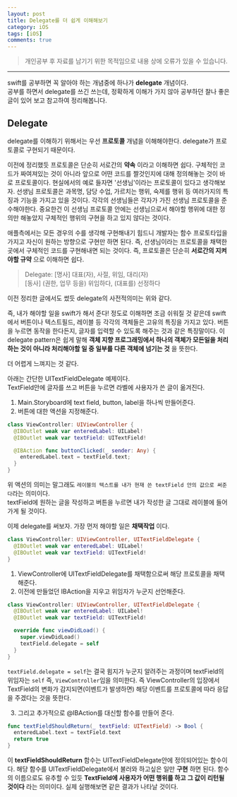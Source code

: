 ```yaml
---
layout: post
title: Delegate를 더 쉽게 이해해보기
category: iOS
tags: [iOS]
comments: true
---
```


> 개인공부 후 자료를 남기기 위한 목적임으로 내용 상에 오류가 있을 수 있습니다.    

<hr>

swift를 공부하면 꼭 알아야 하는 개념중에 하나가 **delegate** 개념이다.<br>
공부를 하면서 delegate를 쓰긴 쓰는데, 정확하게 이해가 가지 않아 공부하던 찰나 좋은 글이 있어 보고 참고하여 정리해봅니다.


## Delegate

delegate를 이해하기 위해서는 우선 **프로토콜** 개념을 이해해야한다. delegate가 프로토콜로 구현되기 때문이다.

이전에 정리했듯 프로토콜은 단순히 서로간의 **약속** 이라고 이해하면 쉽다. 구체적인 코드가 짜여져있는 것이 아니라 앞으로 어떤 코드를 짤것인지에 대해 정의해놓는 것이 바로 프로토콜이다. 현실에서의 예로 들자면 '선생님'이라는 프로토콜이 있다고 생각해보자. 선생님 프로토콜은 과목명, 담당 수업, 가르치는 행위, 숙제를 행위 등 여러가지의 특징과 기능을 가지고 있을 것이다. 각각의 선생님들은 각자가 가진 선생님 프로토콜을 준수해야한다. 중요한건 이 선생님 프로토콜 안에는 선생님으로서 해야할 행위에 대한 정의만 해놓았지 구체적인 행위의 구현을 하고 있지 않다는 것이다.

애플측에서는 모든 경우의 수를 생각해 구현해내기 힘드니 개발자는 함수 프로토타입을 가지고 자신이 원하는 방향으로 구현만 하면 된다. 즉, 선생님이라는 프로토콜을 채택한 곳에서 구체적인 코드를 구현해내면 되는 것이다. 즉, 프로토콜은 단순히 **서로간의 지켜야할 규약** 으로 이해하면 쉽다.


> Delegate: [명사] 대표(자), 사절, 위임, 대리(자)     
		        [동사] (권한, 업무 등을) 위임하다, (대표를) 선정하다

이전 정리한 글에서도 썼듯 delegate의 사전적의미는 위와 같다.

즉, 내가 해야할 일을 swift가 해서 준다! 정도로 이해하면 조금 쉬워질 것 같은데 swift에서 버튼이나 텍스트필드, 레이블 등 각각의 객체들은 고유의 특징을 가지고 있다. 버튼을 누르면 동작을 한다든지, 글자를 입력할 수 있도록 해주는 것과 같은 특징말이다. 이 delegate pattern은 쉽게 말해 **객체 지향 프로그래밍에서 하나의 객체가 모든일을 처리하는 것이 아니라 처리해야할 일 중 일부를 다른 객체에 넘기는 것** 을 뜻한다.

더 어렵게 느껴지는 것 같다.

아래는 간단한 UITextFieldDelegate 예제이다.<br>
TextField안에 글자를 쓰고 버튼을 누르면 라벨에 사용자가 쓴 글이 옮겨진다.

1. Main.Storyboard에 text field, button, label을 하나씩 만들어준다.
2. 버튼에 대한 액션을 지정해준다.

```swift
class ViewController: UIViewController {
  @IBOutlet weak var enteredLabel: UILabel!
  @IBOutlet weak var textField: UITextField!

  @IBAction func buttonClicked(_ sender: Any) {
    enteredLabel.text = textField.text;
  }
}
```
위 액션의 의미는 말그래도 `레이블의 텍스트를 내가 현재 쓴 textField 안의 값으로 써준다`라는 의미이다.<br>
textField에 원하는 글을 작성하고 버튼을 누르면 내가 작성한 글 그대로 레이블에 들어가게 될 것이다.

이제 delegate를 써보자. 가장 먼저 해야할 일은 **채택작업** 이다.

```swift
class ViewController: UIViewController, UITextFieldDelegate {
  @IBOutlet weak var enteredLabel: UILabel!
  @IBOutlet weak var textField: UITextField!
}
```

1. ViewController에 UITextFieldDelegate를 채택함으로써 해당 프로토콜을 채택해준다.
2. 이전에 만들었던 IBAction을 지우고 위임자가 누군지 선언해준다.

```swift
class ViewController: UIViewController, UITextFieldDelegate {
  @IBOutlet weak var enteredLabel: UILabel!
  @IBOutlet weak var textField: UITextField!

  override func viewDidLoad() {
    super.viewDidLoad()
    textField.delegate = self
  }
}
```

`textField.delegate = self`는 결국 윔지가 누군지 알려주는 과정이며 textField의 위임자는 `self` 즉, `ViewController`임을 의미한다. 즉 ViewController의 입장에서 TextField의 변화가 감지되면(이벤트가 발생하면) 해당 이벤트를 프로토콜에 따라 응답을 주겠다는 것을 뜻한다.

3. 그리고 추가적으로 @IBAction를 대신할 함수를 만들어 준다.

```swift
func textFieldShouldReturn(_ textField: UITextField) -> Bool {
  enteredLabel.text = textField.text
  return true
}
```

이 **textFieldShouldReturn** 함수는 UITextFieldDelegate안에 정의되어있는 함수이다. 해당 함수를 UITextFieldDelegate에서 불러와 하고싶은 일만 **구현** 하면 된다. 함수의 이름으로도 유추할 수 있듯 **TextField에 사용자가 어떤 행위를 하고 그 값이 리턴될 것이다** 라는 의미이다. 실제 실행해보면 같은 결과가 나타날 것이다.
